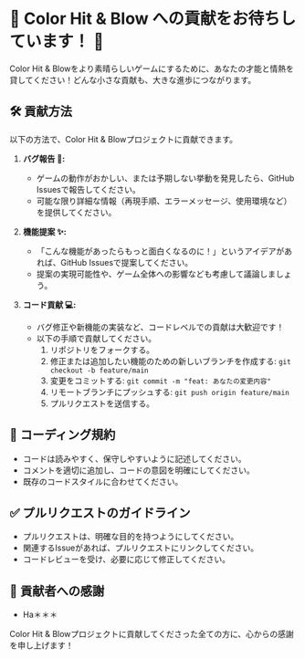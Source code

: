# 🎉 Color Hit & Blow への貢献をお待ちしています！ 🤝

Color Hit & Blowをより素晴らしいゲームにするために、あなたの才能と情熱を貸してください！どんな小さな貢献も、大きな進歩につながります。

## 🛠️ 貢献方法

以下の方法で、Color Hit & Blowプロジェクトに貢献できます。

1.  **バグ報告 🐛:**
    *   ゲームの動作がおかしい、または予期しない挙動を発見したら、GitHub Issuesで報告してください。
    *   可能な限り詳細な情報（再現手順、エラーメッセージ、使用環境など）を提供してください。

2.  **機能提案 ✨:**
    *   「こんな機能があったらもっと面白くなるのに！」というアイデアがあれば、GitHub Issuesで提案してください。
    *   提案の実現可能性や、ゲーム全体への影響なども考慮して議論しましょう。

3.  **コード貢献 💻:**
    *   バグ修正や新機能の実装など、コードレベルでの貢献は大歓迎です！
    *   以下の手順で貢献してください。
        1.  リポジトリをフォークする。
        2.  修正または追加したい機能のための新しいブランチを作成する: `git checkout -b feature/main`
        3.  変更をコミットする: `git commit -m "feat: あなたの変更内容"`
        4.  リモートブランチにプッシュする: `git push origin feature/main`
        5.  プルリクエストを送信する。

## 📝 コーディング規約

*   コードは読みやすく、保守しやすいように記述してください。
*   コメントを適切に追加し、コードの意図を明確にしてください。
*   既存のコードスタイルに合わせてください。

## ✅ プルリクエストのガイドライン

*   プルリクエストは、明確な目的を持つようにしてください。
*   関連するIssueがあれば、プルリクエストにリンクしてください。
*   コードレビューを受け、必要に応じて修正してください。

## 💖 貢献者への感謝
*   Ha＊＊＊

Color Hit & Blowプロジェクトに貢献してくださった全ての方に、心からの感謝を申し上げます！
